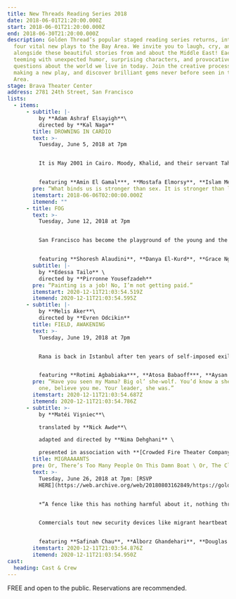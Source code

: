 ```yaml
---
title: New Threads Reading Series 2018
date: 2018-06-01T21:20:00.000Z
start: 2018-06-01T21:20:00.000Z
end: 2018-06-30T21:20:00.000Z
description: Golden Thread’s popular staged reading series returns, introducing
  four vital new plays to the Bay Area. We invite you to laugh, cry, and think
  alongside these beautiful stories from and about the Middle East! Each play is
  teeming with unexpected humor, surprising characters, and provocative
  questions about the world we live in today. Join the creative process of
  making a new play, and discover brilliant gems never before seen in the Bay
  Area.
stage: Brava Theater Center
address: 2781 24th Street, San Francisco
lists:
  - items:
      - subtitle: |-
          by **Adam Ashraf Elsayigh**\
          directed by **Kal Naga**
        title: DROWNING IN CARDIO
        text: >-
          Tuesday, June 5, 2018 at 7pm


          It is May 2001 in Cairo. Moody, Khalid, and their servant Taha are on the Queen Boat, a gay nightclub docked on the Nile. When an unexpected police raid results in the arrest and public humiliation of the attendees, the lives of these young men are altered forever. Recent NYU Abu Dhabi graduate Adam Ashraf Elsayigh weaves budding romances, class differences, and familial expectations into a loving portrait of three men who all struggle to rebuild their lives against all odds.


          featuring **Amin El Gamal***, **Mostafa Elmorsy**, **Islam Meligi**, and **Mohamed Rashad**; stage management by **Benjamin Shiu**
        pre: “What binds us is stronger than sex. It is stronger than love.”
        itemstart: 2018-06-06T02:00:00.000Z
        itemend: ""
      - title: FOG
        text: >-
          Tuesday, June 12, 2018 at 7pm


          San Francisco has become the playground of the young and the ambitious. But can 20-somethings Marc, Yosef, and Ellie continue to pursue their creative dreams while battling the city’s new ruthless startup culture? Bay Area-based Iraqi-Assyrian American playwright Edessa Tailo sets her beautiful new play on the rooftop of an Outer Richmond apartment building with the city’s signature fog as its backdrop.


          featuring **Shoresh Alaudini**, **Danya El-Kurd**, **Grace Ng**, **Emily Serdahl***, **Mohammad Shehata***, and **Aaron Wilton***; stage management by **Sarah Gasser**
        subtitle: |-
          by **Edessa Tailo** \
          directed by **Pirronne Yousefzadeh**
        pre: “Painting is a job! No, I’m not getting paid.”
        itemstart: 2020-12-11T21:03:54.519Z
        itemend: 2020-12-11T21:03:54.595Z
      - subtitle: |-
          by **Melis Aker**\
          directed by **Evren Odcikin**
        title: FIELD, AWAKENING
        text: >-
          Tuesday, June 19, 2018 at 7pm


          Rana is back in Istanbul after ten years of self-imposed exile from her homeland. Reunited with three old friends on a soccer field, she fast becomes aware of how much has changed and how much has stayed exactly the same. Set on the night of the 2016 Turkish coup attempt, Turkish-American writer Melis Aker’s *Field, Awakening* is a bittersweet meditation on friendship and nostalgia in the face of political turmoil.


          featuring **Rotimi Agbabiaka***, **Atosa Babaoff***, **Aysan Celik***, **Garth Petal***, **Salim Razawi**, and **Vaho**; stage management by **Kenan Arun**
        pre: “Have you seen my Mama? Big ol’ she-wolf. You’d know a she-wolf if you saw
          one, believe you me. Your leader, she was.”
        itemstart: 2020-12-11T21:03:54.687Z
        itemend: 2020-12-11T21:03:54.786Z
      - subtitle: >-
          by **Matéi Vişniec**\

          translated by **Nick Awde**\

          adapted and directed by **Nima Dehghani** \

          presented in association with **[Crowded Fire Theater Company](https://web.archive.org/web/20180803162849/http://www.crowdedfire.org/)**
        title: MIGRAAAANTS
        pre: Or, There’s Too Many People On This Damn Boat \ Or, The Closing-­Up Show
        text: >-
          Tuesday, June 26, 2018 at 7pm: [RSVP
          HERE](https://web.archive.org/web/20180803162849/https://goldenthread.secure.force.com/ticket/#sections_a0Ff100000ShpAiEAJ)


          *“A fence like this has nothing harmful about it, nothing threatening, nothing ideological. It can be considered as a work of environmental art.”*


          Commercials tout new security devices like migrant heartbeat detectors. Desperate migrants pay with their organs for passage across the sea. A president works with a consultant to hone his anti-immigrant message. And if the boat is too heavy, how will the audience decide who must be thrown overboard? Adapted and directed by Iranian writer, director, and multimedia artist Nima Dehghani, *Migraaaants* is an immersive experience that is dark, absurd, and surprisingly funny.


          featuring **Safinah Chau**, **Alborz Ghandehari**, **Douglas B. Giorgis***, **Zaya Kolia**, **Carolina Morones**, **Matin Nasiriha**, **Lawrence Radecker***, **Mohamed Rashad**, **Marjan Safa**, **Kenny Scott**, **Damien Seperi***, **Ayla Yarkut***, and **Bella Warda**; stage management by **Benjamin Shiu**
        itemstart: 2020-12-11T21:03:54.876Z
        itemend: 2020-12-11T21:03:54.950Z
cast:
  heading: Cast & Crew
---
```

FREE and open to the public. Reservations are recommended.